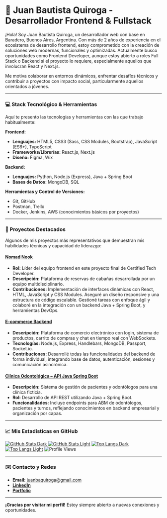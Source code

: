 # 👋 Juan Bautista Quiroga - Desarrollador Frontend & Fullstack

¡Hola! Soy Juan Bautista Quiroga, un desarrollador web con base en Baradero, Buenos Aires, Argentina. Con más de 2 años de experiencia en el ecosistema de desarrollo frontend, estoy comprometido con la creación de soluciones web modernas, funcionales y optimizadas. Actualmente busco oportunidades como Frontend Developer, aunque estoy abierto a roles Full Stack o Backend si el proyecto lo requiere, especialmente aquellos que involucran React y Next.js.

Me motiva colaborar en entornos dinámicos, enfrentar desafíos técnicos y contribuir a proyectos con impacto social, particularmente aquellos orientados a jóvenes.

---

### 💻 Stack Tecnológico & Herramientas

Aquí te presento las tecnologías y herramientas con las que trabajo habitualmente:

**Frontend:**
* **Lenguajes:** HTML5, CSS3 (Sass, CSS Modules, Bootstrap), JavaScript (ES6+), TypeScript
* **Frameworks/Librerías:** React.js, Next.js
* **Diseño:** Figma, Wix

**Backend:**
* **Lenguajes:** Python, Node.js (Express), Java + Spring Boot
* **Bases de Datos:** MongoDB, SQL

**Herramientas y Control de Versiones:**
* Git, GitHub
* Postman, Trello
* Docker, Jenkins, AWS (conocimientos básicos por proyectos)

---

### 🚀 Proyectos Destacados

Algunos de mis proyectos más representativos que demuestran mis habilidades técnicas y capacidad de liderazgo:

#### **[Nomad Nook](https://github.com/SleepySunset/NomadNook)**
* **Rol:** Líder del equipo frontend en este proyecto final de Certified Tech Developer.
* **Descripción:** Plataforma de reservas de cabañas desarrollada por un equipo multidisciplinario.
* **Contribuciones:** Implementación de interfaces dinámicas con React, HTML, JavaScript y CSS Modules. Aseguré un diseño responsive y una estructura de código escalable. Gestioné tareas con enfoque ágil y colaboré en la integración con un backend Java + Spring Boot, y herramientas DevOps.

#### **[E-commerce Backend](https://github.com/juanbaquiroga/final_backend)**
* **Descripción:** Plataforma de comercio electrónico con login, sistema de productos, carrito de compras y chat en tiempo real con WebSockets.
* **Tecnologías:** Node.js, Express, Handlebars, MongoDB, Passport, Socket.io.
* **Contribuciones:** Desarrollé todas las funcionalidades del backend de forma individual, integrando base de datos, autenticación, sesiones y comunicación asincrónica.

#### **[Clínica Odontológica – API Java Spring Boot](https://github.com/juanbaquiroga/Clinica)**
* **Descripción:** Sistema de gestión de pacientes y odontólogos para una clínica ficticia.
* **Rol:** Desarrollo de API REST utilizando Java + Spring Boot.
* **Funcionalidades:** Incluye endpoints para ABM de odontólogos, pacientes y turnos, reflejando conocimientos en backend empresarial y organización por capas.

---

### 📈 Mis Estadísticas en GitHub

[![GitHub Stats Dark](https://github-readme-stats.vercel.app/api?username=juanbaquiroga&show_icons=true&border_radius=20&theme=apprentice#gh-dark-mode-only)](https://github.com/anuraghazra/github-readme-stats#gh-dark-mode-only)
[![GitHub Stats Light](https://github-readme-stats.vercel.app/api?username=juanbaquiroga&show_icons=true&border_radius=20&theme=swift#gh-light-mode-only)](https://github.com/anuraghazra/github-readme-stats#gh-light-mode-only)
[![Top Langs Dark](https://github-readme-stats.vercel.app/api/top-langs/?username=juanbaquiroga&size_weight=1&count_weight=0&border_radius=20&langs_count=7&theme=apprentice#gh-dark-mode-only)](https://github.com/anuraghazra/github-readme-stats#gh-dark-mode-only)
[![Top Langs Light](https://github-readme-stats.vercel.app/api/top-langs/?username=juanbaquiroga&size_weight=1&count_weight=0&border_radius=20&langs_count=7&theme=swift#gh-light-mode-only)](https://github.com/anuraghazra/github-readme-stats#gh-light-mode-only)
![Profile Views](https://komarev.com/ghpvc/?username=juanbaquiroga&color=lightgrey&style=pixel)

---

### ✉️ Contacto y Redes

* **Email:** juanbaquiroga@gmail.com
* **[LinkedIn](https://linkedin.com/in/juanbaquiroga)**
* **[Portfolio](https://juanbaquiroga.vercel.app/)**

---

**¡Gracias por visitar mi perfil!** Estoy siempre abierto a nuevas conexiones y oportunidades.
